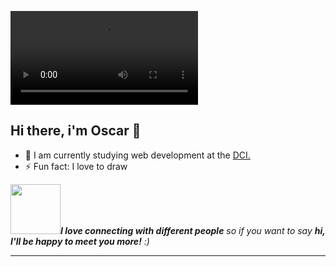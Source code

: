 ![Profile Oscar Silva](https://github.com/SilvaOz/SilvaOz/blob/master/image/O.mp4)

## Hi there, i'm Oscar 👋️

- 🌱  I am currently studying web development at the [DCI.](https://digitalcareerinstitute.org/)
- ⚡  Fun fact: I love to draw

<img src="https://media.giphy.com/media/LnQjpWaON8nhr21vNW/giphy.gif" width="80"><em><b>I love connecting with different people</b> so if you want to say <b>hi, I'll be happy to meet you more!</b> :)</em>

---
